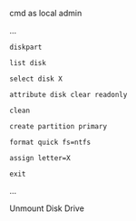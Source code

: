 cmd as local admin

...

`diskpart` 

`list disk`

`select disk X`

`attribute disk clear readonly`

`clean`

`create partition primary`

`format quick fs=ntfs`

`assign letter=X`

`exit`

...

Unmount Disk Drive 

